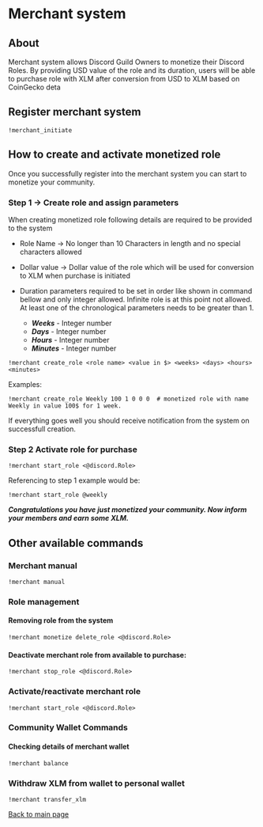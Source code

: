 # Merchant system 

## About
Merchant system allows Discord Guild Owners to monetize their Discord Roles. By providing USD value of the role and its
duration, users will be able to purchase role with XLM after conversion from USD to XLM based on CoinGecko deta

## Register merchant system
```text
!merchant_initiate
```
## How to create and activate monetized role 
Once you successfully register into the merchant system you can start to monetize your community.

### Step 1 -> Create role and assign parameters

When creating monetized role following details are required to be provided to the system 

- Role Name -> No longer than 10 Characters in length and no special characters allowed
- Dollar value -> Dollar value of the role which will be used for conversion to XLM when purchase is initiated
- Duration parameters required to be set in order like shown in command bellow and only integer allowed. Infinite role 
is at this point not allowed. At least one of the chronological parameters needs to be greater than 1. 

    - ***Weeks*** - Integer number 
    - ***Days*** - Integer number
    - ***Hours*** - Integer number
    - ***Minutes*** - Integer number
    
```text
!merchant create_role <role name> <value in $> <weeks> <days> <hours> <minutes>
```
Examples:
```text
!merchant create_role Weekly 100 1 0 0 0  # monetized role with name Weekly in value 100$ for 1 week.
```
If everything goes well you should receive notification from the system on successfull creation. 

### Step 2 Activate role for purchase
```text
!merchant start_role <@discord.Role>
```

Referencing to step 1 example would be:
```text
!merchant start_role @weekly
```

***__Congratulations you have just monetized your community. Now inform your members and earn some XLM.__***

## Other available commands 

### Merchant manual
```text
!merchant manual
```

### Role management

#### Removing role from the system
```text
!merchant monetize delete_role <@discord.Role>
```
#### Deactivate merchant role from available to purchase:
```text
!merchant stop_role <@discord.Role>
```
### Activate/reactivate merchant role 
```text
!merchant start_role <@discord.Role>
```

### Community Wallet Commands
#### Checking details of merchant wallet
```text
!merchant balance
```


### Withdraw XLM from wallet to personal wallet

```text
!merchant transfer_xlm
```

[Back to main page](README.md)